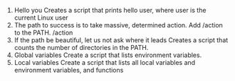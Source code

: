 1. Hello you
Creates a script that prints hello user, where user is the current Linux user
2. The path to success is to take massive, determined action.
Add /action to the PATH. /action
3. If the path be beautiful, let us not ask where it leads
Creates a script that counts the number of directories in the PATH.
4. Global variables
Create a script that lists environment variables.
5. Local variables
Create a script that lists all local variables and environment variables, and functions
